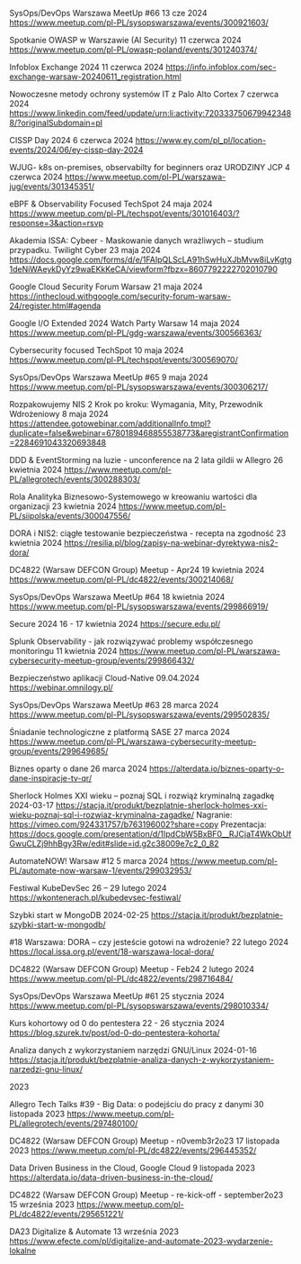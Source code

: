 




SysOps/DevOps Warszawa MeetUp #66
13 cze 2024
https://www.meetup.com/pl-PL/sysopswarszawa/events/300921603/




Spotkanie OWASP w Warszawie (AI Security)
11 czerwca 2024
https://www.meetup.com/pl-PL/owasp-poland/events/301240374/




Infoblox Exchange 2024
11 czerwca 2024
https://info.infoblox.com/sec-exchange-warsaw-20240611_registration.html




Nowoczesne metody ochrony systemów IT z Palo Alto Cortex
7 czerwca 2024
https://www.linkedin.com/feed/update/urn:li:activity:7203337506799423488/?originalSubdomain=pl




CISSP Day 2024
6 czerwca 2024
https://www.ey.com/pl_pl/location-events/2024/06/ey-cissp-day-2024




WJUG- k8s on-premises, observabilty for beginners oraz URODZINY JCP
4 czerwca 2024
https://www.meetup.com/pl-PL/warszawa-jug/events/301345351/




eBPF & Observability Focused TechSpot
24 maja 2024
https://www.meetup.com/pl-PL/techspot/events/301016403/?response=3&action=rsvp



Akademia ISSA: Cybeer -  Maskowanie danych wrażliwych – studium przypadku. Twilight Cyber
23 maja 2024
https://docs.google.com/forms/d/e/1FAIpQLScLA91hSwHuXJbMvw8iLvKgtg1deNiWAeykDyYz9waEKkKeCA/viewform?fbzx=8607792222702010790



Google Cloud Security Forum Warsaw
21 maja 2024
https://inthecloud.withgoogle.com/security-forum-warsaw-24/register.html#agenda




Google I/O Extended 2024 Watch Party Warsaw
14 maja 2024
https://www.meetup.com/pl-PL/gdg-warszawa/events/300566363/




Cybersecurity focused TechSpot
10 maja 2024
https://www.meetup.com/pl-PL/techspot/events/300569070/




SysOps/DevOps Warszawa MeetUp #65
9 maja 2024
https://www.meetup.com/pl-PL/sysopswarszawa/events/300306217/




Rozpakowujemy NIS 2 Krok po kroku: Wymagania, Mity, Przewodnik Wdrożeniowy
8 maja 2024
https://attendee.gotowebinar.com/additionalInfo.tmpl?duplicate=false&webinar=6780189468855538773&aregistrantConfirmation=2284691043320693848




DDD & EventStorming na luzie - unconference na 2 lata gildii w Allegro
26 kwietnia 2024
https://www.meetup.com/pl-PL/allegrotech/events/300288303/




Rola Analityka Biznesowo-Systemowego w kreowaniu wartości dla organizacji
23 kwietnia 2024
https://www.meetup.com/pl-PL/siipolska/events/300047556/




DORA i NIS2: ciągłe testowanie bezpieczeństwa - recepta na zgodność
23 kwietnia 2024
https://resilia.pl/blog/zapisy-na-webinar-dyrektywa-nis2-dora/




DC4822 (Warsaw DEFCON Group) Meetup - Apr24
19 kwietnia 2024
https://www.meetup.com/pl-PL/dc4822/events/300214068/




SysOps/DevOps Warszawa MeetUp #64
18 kwietnia 2024
https://www.meetup.com/pl-PL/sysopswarszawa/events/299866919/




Secure 2024
16 - 17 kwietnia 2024
https://secure.edu.pl/




Splunk Observability - jak rozwiązywać problemy współczesnego monitoringu
11 kwietnia 2024
https://www.meetup.com/pl-PL/warszawa-cybersecurity-meetup-group/events/299866432/




Bezpieczeństwo aplikacji Cloud-Native
09.04.2024
https://webinar.omnilogy.pl/




SysOps/DevOps Warszawa MeetUp #63
28 marca 2024
https://www.meetup.com/pl-PL/sysopswarszawa/events/299502835/



Śniadanie technologiczne z platformą SASE 
27 marca 2024
https://www.meetup.com/pl-PL/warszawa-cybersecurity-meetup-group/events/299649685/



Biznes oparty o dane
26 marca 2024
https://alterdata.io/biznes-oparty-o-dane-inspiracje-tv-qr/



Sherlock Holmes XXI wieku – poznaj SQL i rozwiąż kryminalną zagadkę
2024-03-17 
https://stacja.it/produkt/bezplatnie-sherlock-holmes-xxi-wieku-poznaj-sql-i-rozwiaz-kryminalna-zagadke/
Nagranie: https://vimeo.com/924331757/b763196002?share=copy
Prezentacja: https://docs.google.com/presentation/d/1IpdCbW5BxBF0__RJCjaT4WkObUfGwuCLZj9hhBgy3Rw/edit#slide=id.g2c38009e7c2_0_82



AutomateNOW! Warsaw #12
5 marca 2024
https://www.meetup.com/pl-PL/automate-now-warsaw-1/events/299032953/



Festiwal KubeDevSec
26 – 29 lutego 2024
https://wkontenerach.pl/kubedevsec-festiwal/



Szybki start w MongoDB
2024-02-25 
https://stacja.it/produkt/bezplatnie-szybki-start-w-mongodb/



#18 Warszawa: DORA – czy jesteście gotowi na wdrożenie?
22 lutego 2024
https://local.issa.org.pl/event/18-warszawa-local-dora/



DC4822 (Warsaw DEFCON Group) Meetup - Feb24
2 lutego 2024
https://www.meetup.com/pl-PL/dc4822/events/298716484/



SysOps/DevOps Warszawa MeetUp #61
25 stycznia 2024
https://www.meetup.com/pl-PL/sysopswarszawa/events/298010334/



Kurs kohortowy od 0 do pentestera
22 - 26 stycznia 2024
https://blog.szurek.tv/post/od-0-do-pentestera-kohorta/



Analiza danych z wykorzystaniem narzędzi GNU/Linux
2024-01-16 
https://stacja.it/produkt/bezplatnie-analiza-danych-z-wykorzystaniem-narzedzi-gnu-linux/



2023


Allegro Tech Talks #39 - Big Data: o podejściu do pracy z danymi
30 listopada 2023
https://www.meetup.com/pl-PL/allegrotech/events/297480100/



DC4822 (Warsaw DEFCON Group) Meetup - n0vemb3r2o23
17 listopada 2023
https://www.meetup.com/pl-PL/dc4822/events/296445352/


Data Driven Business in the Cloud, Google Cloud
9 listopada 2023
https://alterdata.io/data-driven-business-in-the-cloud/



DC4822 (Warsaw DEFCON Group) Meetup - re-kick-off - september2o23
15 września 2023
https://www.meetup.com/pl-PL/dc4822/events/295651221/



DA23 Digitalize & Automate
13 września 2023
https://www.efecte.com/pl/digitalize-and-automate-2023-wydarzenie-lokalne
